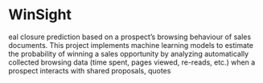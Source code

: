 # WinSight
eal closure prediction based on a prospect’s browsing behaviour of sales documents.  This project implements machine learning models to estimate the probability of winning a sales opportunity by analyzing automatically collected browsing data (time spent, pages viewed, re-reads, etc.) when a prospect interacts with shared proposals, quotes
